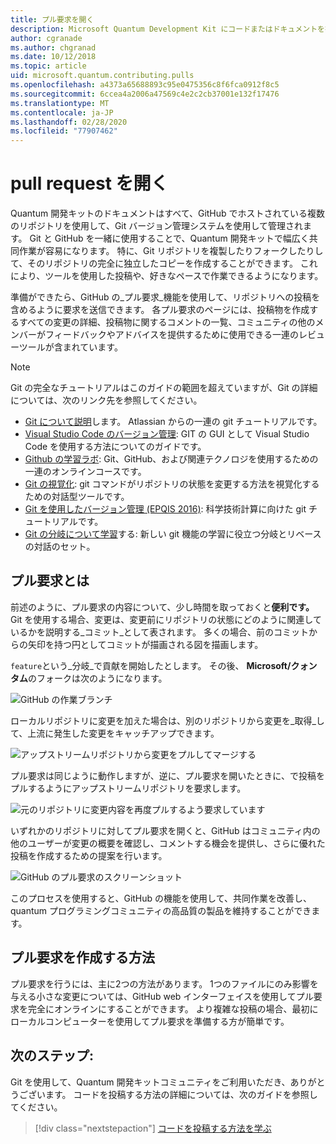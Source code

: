 ```yaml
---
title: プル要求を開く
description: Microsoft Quantum Development Kit にコードまたはドキュメントを投稿する準備ができたら、GitHub プル要求を送信する方法について説明します。
author: cgranade
ms.author: chgranad
ms.date: 10/12/2018
ms.topic: article
uid: microsoft.quantum.contributing.pulls
ms.openlocfilehash: a4373a65688893c95e0475356c8f6fca0912f8c5
ms.sourcegitcommit: 6ccea4a2006a47569c4e2c2cb37001e132f17476
ms.translationtype: MT
ms.contentlocale: ja-JP
ms.lasthandoff: 02/28/2020
ms.locfileid: "77907462"
---
```

# <a name="opening-pull-requests"></a>pull request を開く #

Quantum 開発キットのドキュメントはすべて、GitHub でホストされている複数のリポジトリを使用して、Git バージョン管理システムを使用して管理されます。
Git と GitHub を一緒に使用することで、Quantum 開発キットで幅広く共同作業が容易になります。
特に、Git リポジトリを複製したりフォークしたりして、そのリポジトリの完全に独立したコピーを作成することができます。
これにより、ツールを使用した投稿や、好きなペースで作業できるようになります。

準備ができたら、GitHub の_プル要求_機能を使用して、リポジトリへの投稿を含めるように要求を送信できます。
各プル要求のページには、投稿物を作成するすべての変更の詳細、投稿物に関するコメントの一覧、コミュニティの他のメンバーがフィードバックやアドバイスを提供するために使用できる一連のレビューツールが含まれています。

> [!NOTE]
> Git の完全なチュートリアルはこのガイドの範囲を超えていますが、Git の詳細については、次のリンク先を参照してください。
>
> - [Git について説明](https://www.atlassian.com/git)します。 Atlassian からの一連の git チュートリアルです。
> - [Visual Studio Code のバージョン管理](https://code.visualstudio.com/docs/editor/versioncontrol): GIT の GUI として Visual Studio Code を使用する方法についてのガイドです。
> - [Github の学習ラボ](https://lab.github.com/): Git、GitHub、および関連テクノロジを使用するための一連のオンラインコースです。
> - [Git の視覚化](https://git-school.github.io/visualizing-git/): git コマンドがリポジトリの状態を変更する方法を視覚化するための対話型ツールです。
> - [Git を使用したバージョン管理 (EPQIS 2016)](https://nbviewer.jupyter.org/github/QuinnPhys/PythonWorkshop-science/blob/master/lecture-1-scicomp-tools-part1.ipynb#Version-Control-with-Git-(50-Minutes)): 科学技術計算に向けた git チュートリアルです。
> - [Git の分岐について学習](https://learngitbranching.js.org/)する: 新しい git 機能の学習に役立つ分岐とリベースの対話のセット。

## <a name="what-is-a-pull-request"></a>プル要求とは ##

前述のように、プル要求の内容について、少し時間を取っておくと**便利です。**
Git を使用する場合、変更は、変更前にリポジトリの状態にどのように関連しているかを説明する_コミット_として表されます。
多くの場合、前のコミットからの矢印を持つ円としてコミットが描画される図を描画します。

`feature`という_分岐_で貢献を開始したとします。
その後、 **Microsoft/クォンタム**のフォークは次のようになります。

![GitHub の作業ブランチ](~/media/git-workflow-step0.png)

ローカルリポジトリに変更を加えた場合は、別のリポジトリから変更を_取得_して、上流に発生した変更をキャッチアップできます。

![アップストリームリポジトリから変更をプルしてマージする](~/media/git-workflow-step1.png)

プル要求は同じように動作しますが、逆に、プル要求を開いたときに、で投稿をプルするようにアップストリームリポジトリを要求します。

![元のリポジトリに変更内容を再度プルするよう要求しています](~/media/git-workflow-step2.png)

いずれかのリポジトリに対してプル要求を開くと、GitHub はコミュニティ内の他のユーザーが変更の概要を確認し、コメントする機会を提供し、さらに優れた投稿を作成するための提案を行います。

![GitHub のプル要求のスクリーンショット](~/media/pull-request-header.png)

このプロセスを使用すると、GitHub の機能を使用して、共同作業を改善し、quantum プログラミングコミュニティの高品質の製品を維持することができます。

## <a name="how-to-make-a-pull-request"></a>プル要求を作成する方法 ##

プル要求を行うには、主に2つの方法があります。
1つのファイルにのみ影響を与える小さな変更については、GitHub web インターフェイスを使用してプル要求を完全にオンラインにすることができます。
より複雑な投稿の場合、最初にローカルコンピューターを使用してプル要求を準備する方が簡単です。

<!--
### Using the Web Interface ###

**TODO**

### Command-Line and GitHub Flow ###

Most of the time, it's easier to prepare a pull request on your own computer; that makes it easier to work incrementally, and to test your changes.
If you haven't already done so, the first step is to _fork_ the repository that you'd like to contribute to.
Forking makes a complete clone of the original repository, but under your GitHub account instead of under [Microsoft](http://github.com/Microsoft/) or [MicrosoftDocs](http://github.com/MicrosoftDocs/).
This way, you can edit your personal fork to your heart's content before making a pull request for your work.

**TODO: pick up here**

## Code Review and Etiquette ##

**TODO: PR ettiquette, reviews, etc.**

-->

## <a name="next-steps"></a>次のステップ: ##

Git を使用して、Quantum 開発キットコミュニティをご利用いただき、ありがとうございます。
コードを投稿する方法の詳細については、次のガイドを参照してください。

> [!div class="nextstepaction"]
> [コードを投稿する方法を学ぶ](xref:microsoft.quantum.contributing.code)
